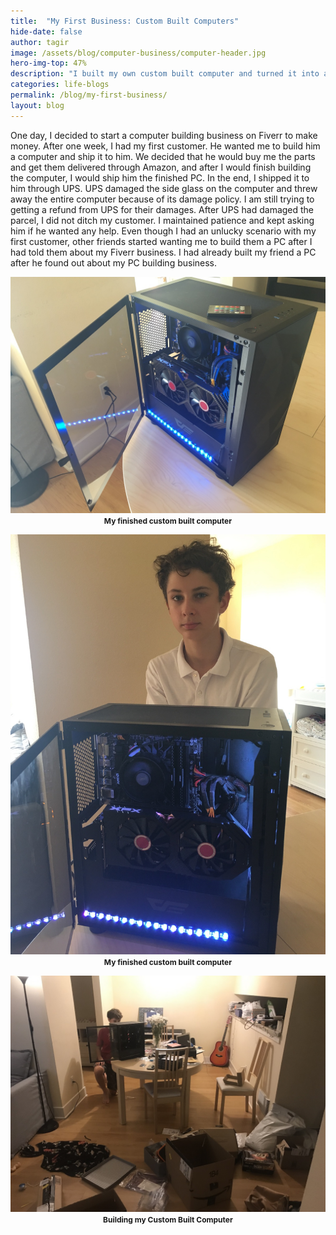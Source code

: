 ```yaml
---
title:  "My First Business: Custom Built Computers"
hide-date: false
author: tagir
image: /assets/blog/computer-business/computer-header.jpg
hero-img-top: 47%
description: "I built my own custom built computer and turned it into an online business."
categories: life-blogs
permalink: /blog/my-first-business/
layout: blog
---
```

One day, I decided to start a computer building business on Fiverr to make money. After one week, I had my first customer. He wanted me to build him a computer and ship it to him. We decided that he would buy me the parts and get them delivered through Amazon, and after I would finish building the computer, I would ship him the finished PC. In the end, I shipped it to him through UPS. UPS damaged the side glass on the computer and threw away the entire computer because of its damage policy. I am still trying to getting a refund from UPS for their damages. After UPS had damaged the parcel, I did not ditch my customer. I maintained patience and kept asking him if he wanted any help. Even though I had an unlucky scenario with my first customer, other friends started wanting me to build them a PC after I had told them about my Fiverr business. I had already built my friend a PC after he found out about my PC building business.


<p align="center">
	<img src="/assets/blog/computer-business/IMG_2904.jpg" alt="Custom Built Computer" class="img-responsive">
	<strong><span style="font-size: 12px;">My finished custom built computer</span></strong>
</p>


<p align="center">
	<img src="/assets/blog/computer-business/IMG_2909.jpg" alt="Custom Built Computer" class="img-responsive">
	<strong><span style="font-size: 12px;">My finished custom built computer</span></strong>
</p>

<p align="center">
	<img src="/assets/blog/computer-business/IMG_9668.jpg" alt="Custom Built Computer" class="img-responsive">
	<strong><span style="font-size: 12px;">Building my Custom Built Computer</span></strong>
</p>

